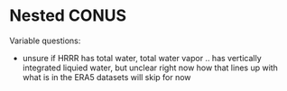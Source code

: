 # Nested CONUS

Variable questions:
- unsure if HRRR has total water, total water vapor .. has vertically integrated
  liquied water, but unclear right now how that lines up with what is in the
  ERA5 datasets
  will skip for now
